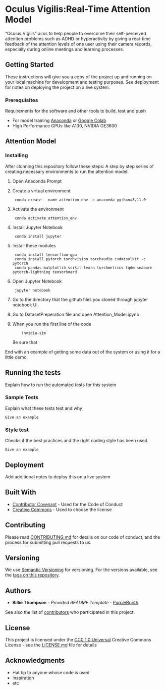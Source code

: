 # Oculus Vigilis:Real-Time Attention Model

“Oculus Vigilis” aims  to help people to overcome their self-perceived attention problems such as ADHD or hyperactivity by giving a real-time feedback of the attention levels of one user using their camera records, especially during online meetings and learning processes.

## Getting Started

These instructions will give you a copy of the project up and running on
your local machine for development and testing purposes. See deployment
for notes on deploying the project on a live system.

### Prerequisites

Requirements for the software and other tools to build, test and push 
- For model training [Anaconda](https://jupyter.org/) or [Google Colab](https://colab.research.google.com/)
- High Performance GPUs like A100, NVIDIA GE3600 

## Attention Model
### Installing
After clonning this repository follow these steps:
A step by step series of creating necessary environments to run the attention model.
1. Open Anaconda Prompt
2. Create a virtual environment

        conda create --name attention_env -c anaconda python=3.11.0

3. Activate the environment

        conda activate attention_env
4. Install Jupyter Notebook

        conda install jupyter

5. Install these modules

        conda install tensorflow-gpu
        conda install pytorch torchvision torchaudio cudatoolkit -c pytorch
        conda pandas matplotlib scikit-learn torchmetrics tqdm seaborn pytorch-lightning tensorboard
        
7. Open Jupyter Notebook

        jupyter notebook
   
9. Go to the directory that the github files you cloned through jupyter notebook UI.

10. Go to DatasetPreperation file and open Attention_Model.ipynb

11. When you run the first line of the code

            !nvidia-sim
    Be sure that


End with an example of getting some data out of the system or using it
for a little demo

## Running the tests

Explain how to run the automated tests for this system

### Sample Tests

Explain what these tests test and why

    Give an example

### Style test

Checks if the best practices and the right coding style has been used.

    Give an example

## Deployment

Add additional notes to deploy this on a live system

## Built With

  - [Contributor Covenant](https://www.contributor-covenant.org/) - Used
    for the Code of Conduct
  - [Creative Commons](https://creativecommons.org/) - Used to choose
    the license

## Contributing

Please read [CONTRIBUTING.md](CONTRIBUTING.md) for details on our code
of conduct, and the process for submitting pull requests to us.

## Versioning

We use [Semantic Versioning](http://semver.org/) for versioning. For the versions
available, see the [tags on this
repository](https://github.com/PurpleBooth/a-good-readme-template/tags).

## Authors

  - **Billie Thompson** - *Provided README Template* -
    [PurpleBooth](https://github.com/PurpleBooth)

See also the list of
[contributors](https://github.com/PurpleBooth/a-good-readme-template/contributors)
who participated in this project.

## License

This project is licensed under the [CC0 1.0 Universal](LICENSE.md)
Creative Commons License - see the [LICENSE.md](LICENSE.md) file for
details

## Acknowledgments

  - Hat tip to anyone whose code is used
  - Inspiration
  - etc
